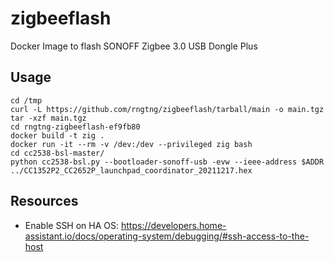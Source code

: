 # zigbeeflash
Docker Image to flash SONOFF Zigbee 3.0 USB Dongle Plus

## Usage

```
cd /tmp
curl -L https://github.com/rngtng/zigbeeflash/tarball/main -o main.tgz
tar -xzf main.tgz
cd rngtng-zigbeeflash-ef9fb80
docker build -t zig .
docker run -it --rm -v /dev:/dev --privileged zig bash
cd cc2538-bsl-master/
python cc2538-bsl.py --bootloader-sonoff-usb -evw --ieee-address $ADDR ../CC1352P2_CC2652P_launchpad_coordinator_20211217.hex
```

## Resources
- Enable SSH on HA OS: https://developers.home-assistant.io/docs/operating-system/debugging/#ssh-access-to-the-host
